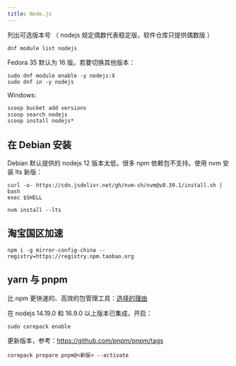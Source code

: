```yaml
---
title: Node.js
---
```


列出可选版本号
（ nodejs 规定偶数代表稳定版，软件仓库只提供偶数版 ）

    dnf module list nodejs

Fedora 35 默认为 16 版。若要切换其他版本：

```shell
sudo dnf module enable -y nodejs:X
sudo dnf in -y nodejs
```

Windows:

```bat
scoop bucket add versions
scoop search nodejs
scoop install nodejs*
```

## 在 Debian 安装

Debian 默认提供的 nodejs 12 版本太低，很多 npm 依赖包不支持。使用 nvm 安装 lts 新版：

```shell
curl -o- https://cdn.jsdelivr.net/gh/nvm-sh/nvm@v0.39.1/install.sh | bash
exec $SHELL
```

    nvm install --lts

## 淘宝国区加速

    npm i -g mirror-config-china --registry=https://registry.npm.taobao.org

## yarn 与 pnpm

比 npm 更快速的、高效的包管理工具：[选择的理由](https://pnpm.io/zh/motivation)

在 nodejs 14.19.0 和 16.9.0 以上版本已集成，开启：

    sudo corepack enable

更新版本，参考：https://github.com/pnpm/pnpm/tags

    corepack prepare pnpm@<新版> --activate
